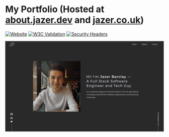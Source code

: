 # My Portfolio (Hosted at [about.jazer.dev](https://about.jazer.dev/) and [jazer.co.uk](https://jazer.co.uk/))

[![Website](https://img.shields.io/website?down_color=red&down_message=DOWN&style=for-the-badge&up_color=green&up_message=LIVE&url=https%3A%2F%2Fjazer.co.uk)](https://jazer.co.uk)
[![W3C Validation](https://img.shields.io/w3c-validation/default?label=INDEX&style=for-the-badge&targetUrl=https%3A%2F%2Fjazer.co.uk%2Findex.html)](https://validator.w3.org/nu/?doc=http%3A%2F%2Fjazer.co.uk%2Findex.html)
[![Security Headers](https://img.shields.io/security-headers?label=Site%20Security&style=for-the-badge&url=https%3A%2F%2Fabout.jazer.dev%2F)](https://securityheaders.com/?q=https%3A%2F%2Fabout.jazer.dev&followRedirects=on)

![Screenshot](assets/jazer-portfolio-scrot-compressor.png?raw=true "Website")
